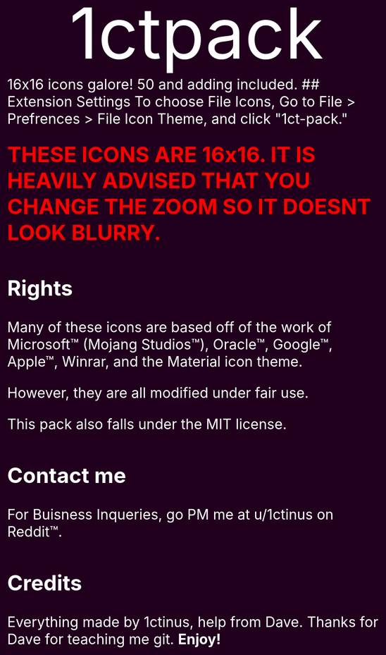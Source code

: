 <html>
<body style="background-color:#20001c;color:white;font-size:200%">
<div style="text-align:center;font-size:500%">1ctpack</div>
16x16 icons galore! 50 and adding included.
## Extension Settings
To choose File Icons, Go to File > Prefrences > File Icon Theme, and click "1ct-pack."

<span style="color:red;font-size:150%;">**THESE ICONS ARE 16x16. IT IS HEAVILY ADVISED THAT YOU CHANGE THE ZOOM SO IT DOESNT LOOK BLURRY.**</span>

## Rights

Many of these icons are based off of the work of Microsoft™ (Mojang Studios™), Oracle™, Google™, Apple™, Winrar, and the Material icon theme. 

However, they are all modified under fair use.

This pack also falls under the MIT license.

## Contact me

For Buisness Inqueries, go PM me at u/1ctinus on Reddit™.
## Credits

Everything made by 1ctinus, help from Dave. Thanks for Dave for teaching me git.
**Enjoy!**
</body>
</html>
